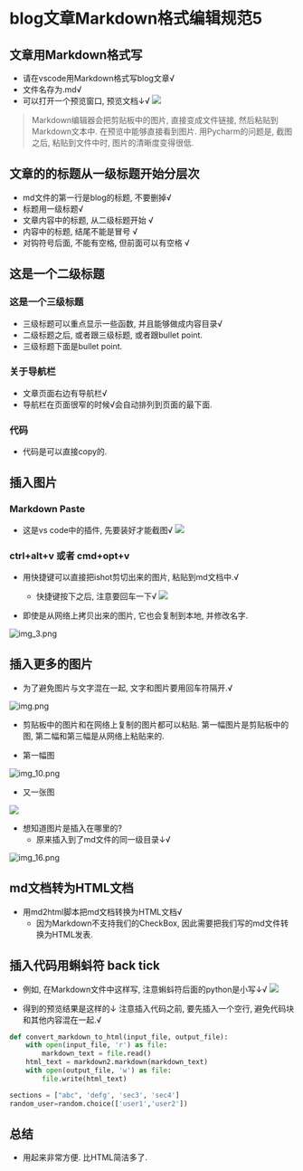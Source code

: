 # blog文章Markdown格式编辑规范5

## 文章用Markdown格式写
* 请在vscode用Markdown格式写blog文章√
* 文件名存为.md√
* 可以打开一个预览窗口, 预览文档↓√
![](20230224193458.png)  

> Markdown编辑器会把剪贴板中的图片, 直接变成文件链接, 然后粘贴到Markdown文本中. 在预览中能够直接看到图片. 用Pycharm的问题是, 截图之后, 粘贴到文件中时, 图片的清晰度变得很低.

## 文章的的标题从一级标题开始分层次
* md文件的第一行是blog的标题, 不要删掉√
* 标题用一级标题√
* 文章内容中的标题, 从二级标题开始 √
* 内容中的标题, 结尾不能是冒号 √
* 对钩符号后面, 不能有空格, 但前面可以有空格 √

## 这是一个二级标题

### 这是一个三级标题

* 三级标题可以重点显示一些函数, 并且能够做成内容目录√
* 二级标题之后, 或者跟三级标题, 或者跟bullet point.
* 三级标题下面是bullet point.

### 关于导航栏

* 文章页面右边有导航栏√
* 导航栏在页面很窄的时候√会自动排列到页面的最下面. 

### 代码

* 代码是可以直接copy的.

## 插入图片

### Markdown Paste

* 这是vs code中的插件, 先要装好才能截图√
![](20230224191849.png) 

### ctrl+alt+v 或者 cmd+opt+v 

* 用快捷键可以直接把ishot剪切出来的图片, 粘贴到md文档中.√
  * 快捷键按下之后, 注意要回车一下√
  ![](20230224192316.png)  

* 即使是从网络上拷贝出来的图片, 它也会复制到本地, 并修改名字.

![img_3.png](img_3.png)

## 插入更多的图片
* 为了避免图片与文字混在一起, 文字和图片要用回车符隔开.√

![img.png](img.png)

* 剪贴板中的图片和在网络上复制的图片都可以粘贴. 第一幅图片是剪贴板中的图, 第二幅和第三幅是从网络上粘贴来的.

* 第一幅图 

![img_10.png](img_10.png)

* 又一张图

![](20230216232342.png)  

* 想知道图片是插入在哪里的? 
  * 原来插入到了md文件的同一级目录↓√

![img_16.png](img_16.png)

## md文档转为HTML文档
* 用md2html脚本把md文档转换为HTML文档√
  * 因为Markdown不支持我们的CheckBox, 因此需要把我们写的md文件转换为HTML发表.

## 插入代码用蝌蚪符 back tick
* 例如, 在Markdown文件中这样写, 注意蝌蚪符后面的python是小写↓√
![](20230223150557.png)  

* 得到的预览结果是这样的↓ 注意插入代码之前, 要先插入一个空行, 避免代码块和其他内容混在一起.√

```python
def convert_markdown_to_html(input_file, output_file):
    with open(input_file, 'r') as file:
        markdown_text = file.read()
    html_text = markdown2.markdown(markdown_text)
    with open(output_file, 'w') as file:
        file.write(html_text)

sections = ["abc", 'defg', 'sec3', 'sec4']
random_user=random.choice(['user1','user2'])
```

## 总结
* 用起来非常方便. 比HTML简洁多了.